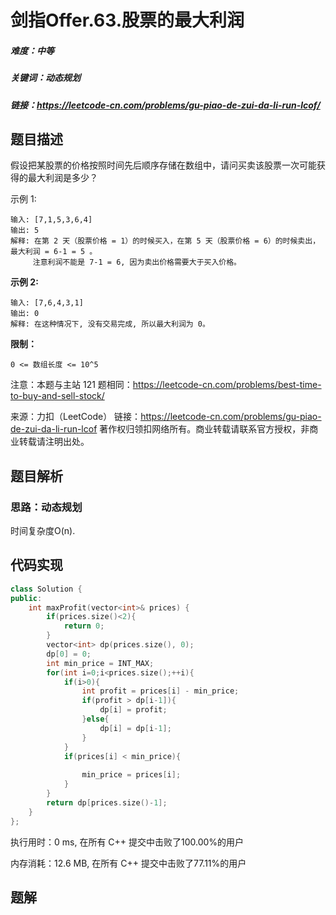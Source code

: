# 剑指Offer.63.股票的最大利润

##### 难度：中等

##### 关键词：动态规划

##### 链接：https://leetcode-cn.com/problems/gu-piao-de-zui-da-li-run-lcof/

## 题目描述

假设把某股票的价格按照时间先后顺序存储在数组中，请问买卖该股票一次可能获得的最大利润是多少？

示例 1:

```
输入: [7,1,5,3,6,4]
输出: 5
解释: 在第 2 天（股票价格 = 1）的时候买入，在第 5 天（股票价格 = 6）的时候卖出，最大利润 = 6-1 = 5 。
     注意利润不能是 7-1 = 6, 因为卖出价格需要大于买入价格。
```

**示例 2:**

```
输入: [7,6,4,3,1]
输出: 0
解释: 在这种情况下, 没有交易完成, 所以最大利润为 0。
```

 **限制：**

```
0 <= 数组长度 <= 10^5
```

注意：本题与主站 121 题相同：https://leetcode-cn.com/problems/best-time-to-buy-and-sell-stock/

来源：力扣（LeetCode）
链接：https://leetcode-cn.com/problems/gu-piao-de-zui-da-li-run-lcof
著作权归领扣网络所有。商业转载请联系官方授权，非商业转载请注明出处。

## 题目解析

### 思路：动态规划

时间复杂度O(n).

## 代码实现

```c++
class Solution {
public:
    int maxProfit(vector<int>& prices) { 
        if(prices.size()<2){
            return 0;
        }
        vector<int> dp(prices.size(), 0);
        dp[0] = 0;
        int min_price = INT_MAX;
        for(int i=0;i<prices.size();++i){
            if(i>0){
                int profit = prices[i] - min_price;
                if(profit > dp[i-1]){
                    dp[i] = profit;
                }else{
                    dp[i] = dp[i-1];
                }
            }
            if(prices[i] < min_price){
                
                min_price = prices[i];
            }
        }
        return dp[prices.size()-1];
    }
};
```

执行用时：0 ms, 在所有 C++ 提交中击败了100.00%的用户

内存消耗：12.6 MB, 在所有 C++ 提交中击败了77.11%的用户

## 题解

